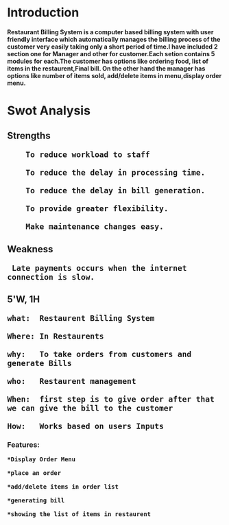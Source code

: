 <h1>Introduction
  <h4>Restaurant Billing System is a computer based billing system with user friendly interface which automatically manages the billing process of the customer very easily taking only a short period of time.I have included 2 section one for Manager and other for customer.Each setion contains 5 modules for each.The customer has options like ordering food, list of items in the restaurent,Final bill. On the other hand the manager has options like number of items sold, add/delete items in menu,display order menu.
<h1>Swot Analysis
  
  <h2>Strengths
        
        To reduce workload to staff
          
        To reduce the delay in processing time.

        To reduce the delay in bill generation.

        To provide greater flexibility.  
    
        Make maintenance changes easy.

  <h2>Weakness
    
     Late payments occurs when the internet connection is slow.
    
  <h2> 5'W, 1H
    
    what:  Restaurent Billing System
    
    Where: In Restaurents
    
    why:   To take orders from customers and generate Bills
    
    who:   Restaurent management
    
    When:  first step is to give order after that we can give the bill to the customer
    
    How:   Works based on users Inputs
  
  <h3> Features:
    
    *Display Order Menu
    
    *place an order
    
    *add/delete items in order list
    
    *generating bill
    
    *showing the list of items in restaurent
   
